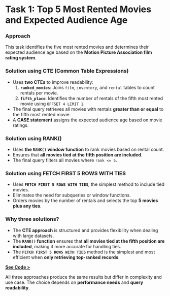# Task 1: Top 5 Most Rented Movies and Expected Audience Age

### Approach  
This task identifies the five most rented movies and determines their expected audience age based on the **Motion Picture Association film rating system**.

### Solution using CTE (Common Table Expressions)  
- Uses **two CTEs** to improve readability:
  1. **`ranked_movies`**: Joins `film`, `inventory`, and `rental` tables to count rentals per movie.
  2. **`fifth_place`**: Identifies the number of rentals of the fifth most rented movie using `OFFSET 4 LIMIT 1`.
- The final query retrieves all movies with rentals **greater than or equal** to the fifth most rented movie.
- A **CASE statement** assigns the expected audience age based on movie ratings.

### Solution using RANK()  
- Uses **the `RANK()` window function** to rank movies based on rental count.
- Ensures that **all movies tied at the fifth position are included**.
- The final query filters all movies where `rank <= 5`.

### Solution using FETCH FIRST 5 ROWS WITH TIES  
- Uses **`FETCH FIRST 5 ROWS WITH TIES`**, the simplest method to include tied movies.
- Eliminates the need for subqueries or window functions.
- Orders movies by the number of rentals and selects the top **5 movies plus any ties**.

### Why three solutions?  
- The **CTE approach** is structured and provides flexibility when dealing with large datasets.
- The **`RANK()` function** ensures that **all movies tied at the fifth position are included**, making it more accurate for handling ties.
- The **`FETCH FIRST 5 ROWS WITH TIES`** method is the simplest and most efficient when **only retrieving top-ranked records**.

[**See Code >**](https://github.com/nico14-d/Portfolio/blob/main/Projects/SQL/DVDRental%2C%20SalesHistory/DML%2C%20TCL/task_1_script.sql)  

All three approaches produce the same results but differ in complexity and use case. The choice depends on **performance needs** and **query readability**.

